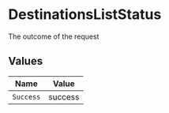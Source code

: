 # DestinationsListStatus

The outcome of the request


## Values

| Name      | Value     |
| --------- | --------- |
| `Success` | success   |